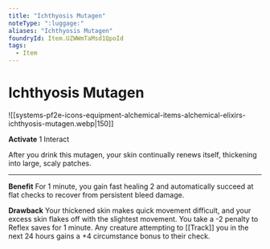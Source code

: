 ```yaml
---
title: "Ichthyosis Mutagen"
noteType: ":luggage:"
aliases: "Ichthyosis Mutagen"
foundryId: Item.UZWWmTaMsd1QpoId
tags:
  - Item
---
```


# Ichthyosis Mutagen
![[systems-pf2e-icons-equipment-alchemical-items-alchemical-elixirs-ichthyosis-mutagen.webp|150]]

**Activate** 1 Interact

After you drink this mutagen, your skin continually renews itself, thickening into large, scaly patches.

* * *

**Benefit** For 1 minute, you gain fast healing 2 and automatically succeed at flat checks to recover from persistent bleed damage.

**Drawback** Your thickened skin makes quick movement difficult, and your excess skin flakes off with the slightest movement. You take a -2 penalty to Reflex saves for 1 minute. Any creature attempting to [[Track]] you in the next 24 hours gains a +4 circumstance bonus to their check.


